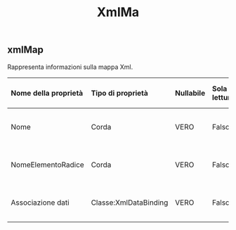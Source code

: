 ﻿---
title: XmlMa
second_title: Aspose.Cells Cloud Documen
type: docs
url: /it/specification/model/xmlmap/
description: "Aspose.Cells Specifica del modello cloud: XmlMap. Gestisci facilmente Excel e altri fogli di calcolo con funzionalità come apertura, generazione, modifica, divisione, unione, confronto e conversione"
weight: 50
---
## **xmlMap**

 Rappresenta informazioni sulla mappa Xml.

| Nome della proprietà| Tipo di proprietà| Nullabile| Sola lettura| Valore di default| Descrizione|
|:- |:- |:- |:- |:- |:- |
| Nome| Corda| VERO| Falso|| Restituisce o imposta il nome dell'oggetto.|
| NomeElementoRadice| Corda| VERO| Falso|| Ottiene il nome dell'elemento root.|
| Associazione dati| Classe:XmlDataBinding| VERO| Falso|| Ottiene un'immagine di questa mappa.|

